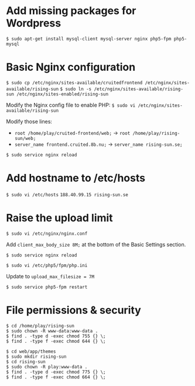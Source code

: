 # Add missing packages for Wordpress

`$ sudo apt-get install mysql-client mysql-server nginx php5-fpm php5-mysql`


# Basic Nginx configuration

`$ sudo cp /etc/nginx/sites-available/cruitedfrontend /etc/nginx/sites-available/rising-sun`
`$ sudo ln -s /etc/nginx/sites-available/rising-sun /etc/nginx/sites-enabled/rising-sun`

Modify the Nginx config file to enable PHP:
`$ sudo vi /etc/nginx/sites-available/rising-sun`

Modify those lines:

- `root /home/play/cruited-frontend/web;` -> `root /home/play/rising-sun/web;`
- `server_name frontend.cruited.8b.nu;` -> `server_name rising-sun.se;`

`$ sudo service nginx reload`


# Add hostname to /etc/hosts

`$ sudo vi /etc/hosts`
`188.40.99.15 rising-sun.se`


# Raise the upload limit

`$ sudo vi /etc/nginx/nginx.conf`

Add `client_max_body_size 8M;` at the bottom of the Basic Settings section.

`$ sudo service nginx reload`

`$ sudo vi /etc/php5/fpm/php.ini`

Update to `upload_max_filesize = 7M`

`$ sudo service php5-fpm restart`


# File permissions & security

    $ cd /home/play/rising-sun
    $ sudo chown -R www-data:www-data .
    $ find . -type d -exec chmod 755 {} \;
    $ find . -type f -exec chmod 644 {} \;

    $ cd web/app/themes
    $ sudo mkdir rising-sun
    $ cd rising-sun
    $ sudo chown -R play:www-data .
    $ find . -type d -exec chmod 775 {} \;
    $ find . -type f -exec chmod 664 {} \;
